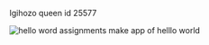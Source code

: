 Igihozo queen id 25577

![hello word](https://github.com/Queenigihozo/helloWorld/assets/169190935/a7367106-285a-4b0a-9934-d2f9129cf114)
assignments  make app of helllo world

